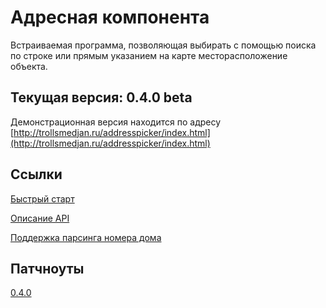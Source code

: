# Адресная компонента #
Встраиваемая программа, позволяющая выбирать с помощью поиска по строке или прямым указанием на карте месторасположение объекта.

## Текущая версия: 0.4.0 beta ##
Демонстрационная версия находится по адресу [http://trollsmedjan.ru/addresspicker/index.html](http://trollsmedjan.ru/addresspicker/index.html)

## Ссылки ##
[Быстрый старт](https://bitbucket.org/finnetrolle/addresspicker/wiki/%D0%9A%D1%80%D0%B0%D1%82%D0%BA%D0%BE%D0%B5%20%D1%80%D1%83%D0%BA%D0%BE%D0%B2%D0%BE%D0%B4%D1%81%D1%82%D0%B2%D0%BE%20%D0%BF%D0%BE%20%D1%80%D0%B0%D0%B1%D0%BE%D1%82%D0%B5)

[Описание API](https://bitbucket.org/finnetrolle/addresspicker/wiki/API%20%D0%B0%D0%B4%D1%80%D0%B5%D1%81%D0%BD%D0%BE%D0%B9%20%D0%BA%D0%BE%D0%BC%D0%BF%D0%BE%D0%BD%D0%B5%D0%BD%D1%82%D1%8B)

[Поддержка парсинга номера дома](https://bitbucket.org/finnetrolle/addresspicker/wiki/%D0%9F%D0%B0%D1%80%D1%81%D0%B5%D1%80%20%D0%BD%D0%BE%D0%BC%D0%B5%D1%80%D0%B0%20%D0%B4%D0%BE%D0%BC%D0%B0) 

## Патчноуты ##
[0.4.0](https://bitbucket.org/finnetrolle/addresspicker/wiki/0.4.0%20Eventa)
